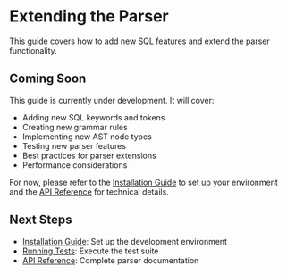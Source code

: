 # Extending the Parser

This guide covers how to add new SQL features and extend the parser functionality.

## Coming Soon

This guide is currently under development. It will cover:

- Adding new SQL keywords and tokens
- Creating new grammar rules
- Implementing new AST node types
- Testing new parser features
- Best practices for parser extensions
- Performance considerations

For now, please refer to the [Installation Guide](installation.md) to set up your environment and the [API Reference](../api/parser.md) for technical details.

## Next Steps

- [Installation Guide](installation.md): Set up the development environment
- [Running Tests](testing.md): Execute the test suite
- [API Reference](../api/parser.md): Complete parser documentation
